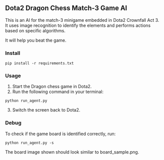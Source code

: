 ## Dota2 Dragon Chess Match-3 Game AI

This is an AI for the match-3 minigame embedded in Dota2 Crownfall Act 3. It uses image recognition to identify the elements and performs actions based on specific algorithms.

It will help you beat the game.

### Install
```
pip install -r requirements.txt
```
### Usage
1. Start the Dragon chess game in Dota2.
2. Run the following command in your terminal:
```
python run_agent.py
``` 
3. Switch the screen back to Dota2.

### Debug
To check if the game board is identified correctly, run:
```
python run_agent.py -s
``` 
The board image shown should look similar to board_sample.png.